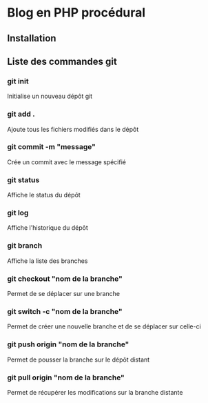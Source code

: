 # Blog en PHP procédural

## Installation


## Liste des commandes git

### git init 
Initialise un nouveau dépôt git

### git add .
Ajoute tous les fichiers modifiés dans le dépôt

### git commit -m "message"
Crée un commit avec le message spécifié

### git status
Affiche le status du dépôt

### git log
Affiche l'historique du dépôt

### git branch
Affiche la liste des branches

### git checkout "nom de la branche"
Permet de se déplacer sur une branche

### git switch -c "nom de la branche"
Permet de créer une nouvelle branche et de se déplacer sur celle-ci

### git push origin "nom de la branche"
Permet de pousser la branche sur le dépôt distant

### git pull origin "nom de la branche"
Permet de récupérer les modifications sur la branche distante